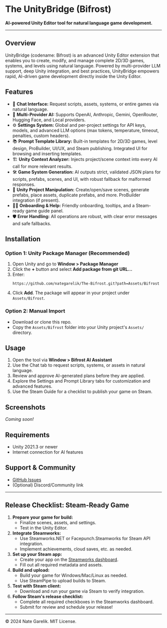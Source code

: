 # The UnityBridge (Bifrost)

**AI-powered Unity Editor tool for natural language game development.**

---

## Overview

UnityBridge (codename: Bifrost) is an advanced Unity Editor extension that enables you to create, modify, and manage complete 2D/3D games, systems, and levels using natural language. Powered by multi-provider LLM support, deep Unity integration, and best practices, UnityBridge empowers rapid, AI-driven game development directly inside the Unity Editor.

## Features

- 🧠 **Chat Interface:** Request scripts, assets, systems, or entire games via natural language.
- 🔌 **Multi-Provider AI:** Supports OpenAI, Anthropic, Gemini, OpenRouter, Hugging Face, and Local providers.
- ⚙️ **Settings System:** Global and per-project settings for API keys, models, and advanced LLM options (max tokens, temperature, timeout, penalties, custom headers).
- 📚 **Prompt Template Library:** Built-in templates for 2D/3D games, level design, ProBuilder, UI/UX, and Steam publishing. Integrated UI for browsing and inserting templates.
- 🏗️ **Unity Context Analyzer:** Injects project/scene context into every AI call for more relevant results.
- 🛠️ **Game System Generation:** AI outputs strict, validated JSON plans for scripts, prefabs, scenes, and UI, with robust fallback for malformed responses.
- 🧩 **Unity Project Manipulation:** Create/open/save scenes, generate prefabs, place assets, duplicate prefabs, and more. ProBuilder integration (if present).
- 🧑‍💻 **Onboarding & Help:** Friendly onboarding, tooltips, and a Steam-ready game guide panel.
- 🛡️ **Error Handling:** All operations are robust, with clear error messages and safe fallbacks.

## Installation

### Option 1: Unity Package Manager (Recommended)

1. Open Unity and go to **Window > Package Manager**
2. Click the **+** button and select **Add package from git URL...**
3. Enter:
   ```
   https://github.com/nategarelik/The-Bifrost.git?path=Assets/Bifrost
   ```
4. Click **Add**. The package will appear in your project under `Assets/Bifrost`.

### Option 2: Manual Import

- Download or clone this repo.
- Copy the `Assets/Bifrost` folder into your Unity project's `Assets/` directory.

## Usage

1. Open the tool via **Window > Bifrost AI Assistant**
2. Use the Chat tab to request scripts, systems, or assets in natural language.
3. Review and approve AI-generated plans before they are applied.
4. Explore the Settings and Prompt Library tabs for customization and advanced features.
5. Use the Steam Guide for a checklist to publish your game on Steam.

## Screenshots

_Coming soon!_

## Requirements

- Unity 2021.3 or newer
- Internet connection for AI features

## Support & Community

- [GitHub Issues](https://github.com/nategarelik/the-unitybridge/issues)
- (Optional) Discord/Community link

---

## Release Checklist: Steam-Ready Game

1. **Prepare your game for build:**
   - Finalize scenes, assets, and settings.
   - Test in the Unity Editor.
2. **Integrate Steamworks:**
   - Use Steamworks.NET or Facepunch.Steamworks for Steam API integration.
   - Implement achievements, cloud saves, etc. as needed.
3. **Set up your Steam app:**
   - Create your app on the [Steamworks dashboard](https://partner.steamgames.com/).
   - Fill out all required metadata and assets.
4. **Build and upload:**
   - Build your game for Windows/Mac/Linux as needed.
   - Use SteamPipe to upload builds to Steam.
5. **Test with Steam client:**
   - Download and run your game via Steam to verify integration.
6. **Follow Steam's release checklist:**
   - Complete all required checkboxes in the Steamworks dashboard.
   - Submit for review and schedule your release!

---

© 2024 Nate Garelik. MIT License.
